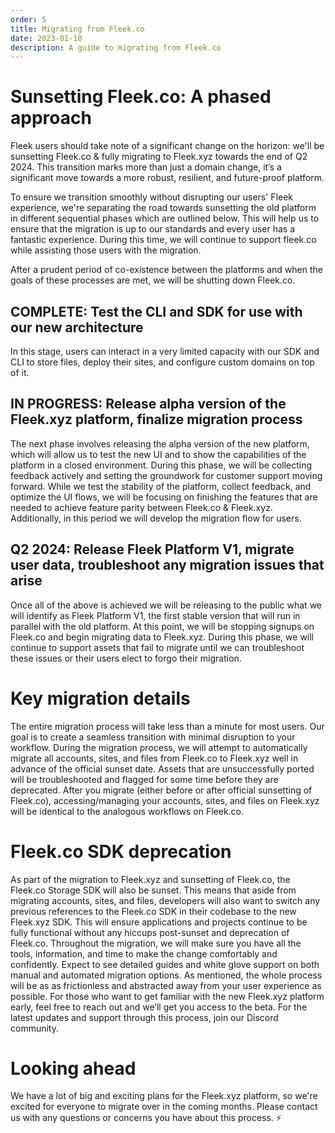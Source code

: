 ```yaml
---
order: 5
title: Migrating from Fleek.co
date: 2023-01-10
description: A guide to migrating from Fleek.co
---
```


# Sunsetting Fleek.co: A phased approach

Fleek users should take note of a significant change on the horizon: we'll be sunsetting Fleek.co & fully migrating to Fleek.xyz towards the end of Q2 2024. This transition marks more than just a domain change, it’s a significant move towards a more robust, resilient, and future-proof platform.

To ensure we transition smoothly without disrupting our users' Fleek experience, we're separating the road towards sunsetting the old platform in different sequential phases which are outlined below. This will help us to ensure that the migration is up to our standards and every user has a fantastic experience. During this time, we will continue to support fleek.co while assisting those users with the migration.

After a prudent period of co-existence between the platforms and when the goals of these processes are met, we will be shutting down Fleek.co.

## COMPLETE: Test the CLI and SDK for use with our new architecture

In this stage, users can interact in a very limited capacity with our SDK and CLI to store files, deploy their sites, and configure custom domains on top of it.

## IN PROGRESS: Release alpha version of the Fleek.xyz platform, finalize migration process

The next phase involves releasing the alpha version of the new platform, which will allow us to test the new UI and to show the capabilities of the platform in a closed environment.
During this phase, we will be collecting feedback actively and setting the groundwork for customer support moving forward. While we test the stability of the platform, collect feedback, and optimize the UI flows, we will be focusing on finishing the features that are needed to achieve feature parity between Fleek.co & Fleek.xyz.
Additionally, in this period we will develop the migration flow for users.

## Q2 2024: Release Fleek Platform V1, migrate user data, troubleshoot any migration issues that arise

Once all of the above is achieved we will be releasing to the public what we will identify as Fleek Platform V1, the first stable version that will run in parallel with the old platform.
At this point, we will be stopping signups on Fleek.co and begin migrating data to Fleek.xyz. During this phase, we will continue to support assets that fail to migrate until we can troubleshoot these issues or their users elect to forgo their migration.

# Key migration details

The entire migration process will take less than a minute for most users. Our goal is to create a seamless transition with minimal disruption to your workflow.
During the migration process, we will attempt to automatically migrate all accounts, sites, and files from Fleek.co to Fleek.xyz well in advance of the official sunset date.
Assets that are unsuccessfully ported will be troubleshooted and flagged for some time before they are deprecated. After you migrate (either before or after official sunsetting of Fleek.co), accessing/managing your accounts, sites, and files on Fleek.xyz will be identical to the analogous workflows on Fleek.co.

# Fleek.co SDK deprecation

As part of the migration to Fleek.xyz and sunsetting of Fleek.co, the Fleek.co Storage SDK will also be sunset. This means that aside from migrating accounts, sites, and files, developers will also want to switch any previous references to the Fleek.co SDK in their codebase to the new Fleek.xyz SDK.
This will ensure applications and projects continue to be fully functional without any hiccups post-sunset and deprecation of Fleek.co.
Throughout the migration, we will make sure you have all the tools, information, and time to make the change comfortably and confidently. Expect to see detailed guides and white glove support on both manual and automated migration options. As mentioned, the whole process will be as as frictionless and abstracted away from your user experience as possible.
For those who want to get familiar with the new Fleek.xyz platform early, feel free to reach out and we’ll get you access to the beta. For the latest updates and support through this process, join our Discord community.

# Looking ahead

We have a lot of big and exciting plans for the Fleek.xyz platform, so we're excited for everyone to migrate over in the coming months.
Please contact us with any questions or concerns you have about this process. ⚡
